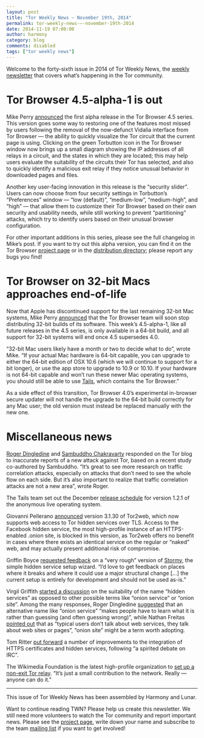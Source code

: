 ```yaml
---
layout: post
title: "Tor Weekly News — November 19th, 2014"
permalink: tor-weekly-news-—-november-19th-2014
date: 2014-11-19 07:00:00
author: harmony
category: blog
comments: disabled
tags: ["tor weekly news"]
---
```


Welcome to the forty-sixth issue in 2014 of Tor Weekly News, the [weekly newsletter](https://lists.torproject.org/cgi-bin/mailman/listinfo/tor-news) that covers what’s happening in the Tor community.

Tor Browser 4.5-alpha-1 is out
==============================

Mike Perry [announced](https://blog.torproject.org/blog/tor-browser-45-alpha-1-released) the first alpha release in the Tor Browser 4.5 series. This version goes some way to restoring one of the features most missed by users following the removal of the now-defunct Vidalia interface from Tor Browser — the ability to quickly visualize the Tor circuit that the current page is using. Clicking on the green Torbutton icon in the Tor Browser window now brings up a small diagram showing the IP addresses of all relays in a circuit, and the states in which they are located; this may help users evaluate the suitability of the circuits their Tor has selected, and also to quickly identify a malicious exit relay if they notice unusual behavior in downloaded pages and files.

Another key user-facing innovation in this release is the “security slider”. Users can now choose from four security settings in Torbutton’s “Preferences” window — “low (default)”, “medium-low”, “medium-high”, and “high” — that allow them to customize their Tor Browser based on their own security and usability needs, while still working to prevent “partitioning” attacks, which try to identify users based on their unusual browser configuration.

For other important additions in this series, please see the full changelog in Mike’s post. If you want to try out this alpha version, you can find it on the Tor Browser [project page](https://www.torproject.org/projects/torbrowser.html#downloads-alpha) or in the [distribution directory](https://www.torproject.org/dist/torbrowser/4.5-alpha-1/); please report any bugs you find!

Tor Browser on 32-bit Macs approaches end-of-life
=================================================

Now that Apple has discontinued support for the last remaining 32-bit Mac systems, Mike Perry [announced](https://blog.torproject.org/blog/end-life-plan-tor-browser-32-bit-macs) that the Tor Browser team will soon stop distributing 32-bit builds of its software. This week’s 4.5-alpha-1, like all future releases in the 4.5 series, is only available in a 64-bit build, and all support for 32-bit systems will end once 4.5 supersedes 4.0.

“32-bit Mac users likely have a month or two to decide what to do”, wrote Mike. “If your actual Mac hardware is 64-bit capable, you can upgrade to either the 64-bit edition of OSX 10.6 (which we will continue to support for a bit longer), or use the app store to upgrade to 10.9 or 10.10. If your hardware is not 64-bit capable and won’t run these newer Mac operating systems, you should still be able to use [Tails](https://tails.boum.org), which contains the Tor Browser.”

As a side effect of this transition, Tor Browser 4.0’s experimental in-browser secure updater will not handle the upgrade to the 64-bit build correctly for any Mac user; the old version must instead be replaced manually with the new one.

Miscellaneous news
==================

[Roger Dingledine](https://blog.torproject.org/blog/traffic-correlation-using-netflows) and [Sambuddho Chakravarty](https://blog.torproject.org/blog/traffic-correlation-using-netflows#comment-78918) responded on the Tor blog to inaccurate reports of a new attack against Tor, based on a recent study co-authored by Sambuddho. “It’s great to see more research on traffic correlation attacks, especially on attacks that don’t need to see the whole flow on each side. But it’s also important to realize that traffic correlation attacks are not a new area”, wrote Roger.

The Tails team set out the December [release schedule](https://mailman.boum.org/pipermail/tails-dev/2014-November/007422.html) for version 1.2.1 of the anonymous live operating system.

Giovanni Pellerano [announced](https://lists.torproject.org/pipermail/tor-talk/2014-November/035742.html) version 3.1.30 of Tor2web, which now supports web access to Tor hidden services over TLS. Access to the Facebook hidden service, the most high-profile instance of an HTTPS-enabled .onion site, is blocked in this version, as Tor2web offers no benefit in cases where there exists an identical service on the regular or “naked” web, and may actually present additional risk of compromise.

Griffin Boyce [requested feedback](https://lists.torproject.org/pipermail/tor-dev/2014-November/007798.html) on a “very rough” version of [Stormy](https://github.com/glamrock/Stormy), the simple hidden service setup wizard. “I’d love to get feedback on places where it breaks and where it could use a major structural change […] the current setup is entirely for development and should not be used as-is.”

Virgil Griffith [started a discussion](https://lists.torproject.org/pipermail/tor-talk/2014-November/035658.html) on the suitability of the name “hidden services” as opposed to other possible terms like “onion service” or “onion site”. Among the many responses, Roger Dingledine [suggested](https://lists.torproject.org/pipermail/tor-talk/2014-November/035660.html) that an alternative name like “onion service” “makes people have to learn what it is rather than guessing (and often guessing wrong)”, while Nathan Freitas [pointed out](https://lists.torproject.org/pipermail/tor-talk/2014-November/035662.html) that as “typical users don’t talk about web services, they talk about web sites or pages”, “onion site” might be a term worth adopting.

Tom Ritter [put forward](https://lists.torproject.org/pipermail/tor-dev/2014-November/007786.html) a number of improvements to the integration of HTTPS certificates and hidden services, following “a spirited debate on IRC”.

The Wikimedia Foundation is the latest high-profile organization to [set up a non-exit Tor relay](https://lists.torproject.org/pipermail/tor-talk/2014-November/035655.html). “It’s just a small contribution to the network. Really — anyone can do it.”

* * * * *

This issue of Tor Weekly News has been assembled by Harmony and Lunar.

Want to continue reading TWN? Please help us create this newsletter. We still need more volunteers to watch the Tor community and report important news. Please see the [project page](https://trac.torproject.org/projects/tor/wiki/TorWeeklyNews), write down your name and subscribe to the team [mailing list](https://lists.torproject.org/cgi-bin/mailman/listinfo/news-team) if you want to get involved!
